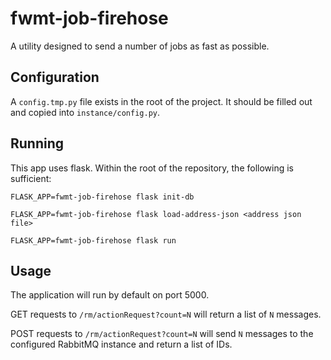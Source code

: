 # fwmt-job-firehose

A utility designed to send a number of jobs as fast as possible.

## Configuration

A `config.tmp.py` file exists in the root of the project. It should be filled out and copied into `instance/config.py`.

## Running

This app uses flask. Within the root of the repository, the following is sufficient:

`FLASK_APP=fwmt-job-firehose flask init-db`

`FLASK_APP=fwmt-job-firehose flask load-address-json <address json file>`

`FLASK_APP=fwmt-job-firehose flask run`

## Usage

The application will run by default on port 5000.

GET requests to `/rm/actionRequest?count=N` will return a list of `N` messages.

POST requests to `/rm/actionRequest?count=N` will send `N` messages to the configured RabbitMQ instance and return a list of IDs.
